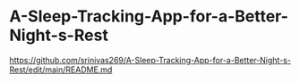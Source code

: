 # A-Sleep-Tracking-App-for-a-Better-Night-s-Rest

https://github.com/srinivas269/A-Sleep-Tracking-App-for-a-Better-Night-s-Rest/edit/main/README.md
